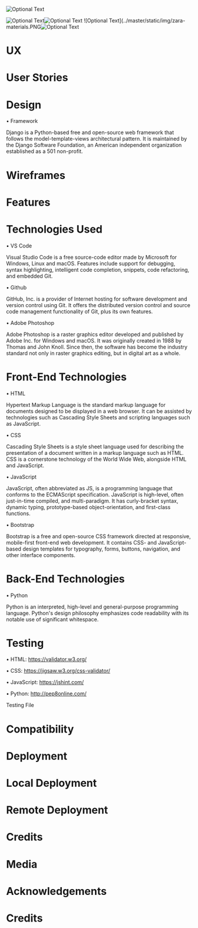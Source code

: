![Optional Text](../master/static/img/zara-grace-screenshot.PNG)


![Optional Text](../master/static/img/zara-moble-screenshot.PNG)![Optional Text](../master/static/img/zara-product-screenshot.PNG)  ![Optional Text](../master/static/img/zara-materials.PNG![Optional Text](../master/static/img/zara-footer-screenshot.PNG)

# UX


# User Stories


# Design

  • Framework
  
  Django is a Python-based free and open-source web framework that follows the model-template-views architectural pattern. It is maintained by the Django Software Foundation, an American independent organization established as a 501 non-profit.

# Wireframes


# Features


# Technologies Used

• VS Code 

Visual Studio Code is a free source-code editor made by Microsoft for Windows, Linux and macOS. Features include support for debugging, syntax highlighting, intelligent code completion, snippets, code refactoring, and embedded Git.

• Github

GitHub, Inc. is a provider of Internet hosting for software development and version control using Git. It offers the distributed version control and source code management functionality of Git, plus its own features.

• Adobe Photoshop

Adobe Photoshop is a raster graphics editor developed and published by Adobe Inc. for Windows and macOS. It was originally created in 1988 by Thomas and John Knoll. Since then, the software has become the industry standard not only in raster graphics editing, but in digital art as a whole.


   # Front-End Technologies
   
   • HTML

Hypertext Markup Language is the standard markup language for documents designed to be displayed in a web browser. It can be assisted by technologies such as Cascading Style Sheets and scripting languages such as JavaScript.

• CSS

Cascading Style Sheets is a style sheet language used for describing the presentation of a document written in a markup language such as HTML. CSS is a cornerstone technology of the World Wide Web, alongside HTML and JavaScript.

• JavaScript

JavaScript, often abbreviated as JS, is a programming language that conforms to the ECMAScript specification. JavaScript is high-level, often just-in-time compiled, and multi-paradigm. It has curly-bracket syntax, dynamic typing, prototype-based object-orientation, and first-class functions.

• Bootstrap

Bootstrap is a free and open-source CSS framework directed at responsive, mobile-first front-end web development. It contains CSS- and JavaScript-based design templates for typography, forms, buttons, navigation, and other interface components.
   
   # Back-End Technologies
   
   • Python

Python is an interpreted, high-level and general-purpose programming language. Python's design philosophy emphasizes code readability with its notable use of significant whitespace.
   
   
# Testing

• HTML: https://validator.w3.org/


• CSS:  https://jigsaw.w3.org/css-validator/


• JavaScript: https://jshint.com/


• Python: http://pep8online.com/


Testing File


# Compatibility


# Deployment

  # Local Deployment
  
  # Remote Deployment
  
# Credits

# Media

# Acknowledgements
# Credits
